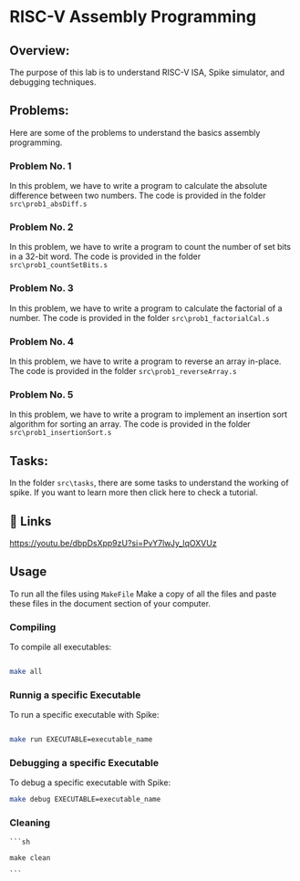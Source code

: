 
# RISC-V Assembly Programming

## Overview:

The purpose of this lab is to understand RISC-V ISA, Spike simulator, and debugging techniques.

## Problems:

Here are some of the problems to understand the basics assembly programming.

### Problem No. 1
In this problem, we have to write a program to calculate the absolute difference between two numbers. The code is provided in the folder `src\prob1_absDiff.s`
### Problem No. 2
In this problem, we have to write a program to count the number of set bits in a 32-bit word. The code is provided in the folder `src\prob1_countSetBits.s`
### Problem No. 3
In this problem, we have to write a program to calculate the factorial of a number. The code is provided in the folder `src\prob1_factorialCal.s`
### Problem No. 4
In this problem, we have to write a program to reverse an array in-place. The code is provided in the folder `src\prob1_reverseArray.s`
### Problem No. 5
In this problem, we have to write a program to implement an insertion sort algorithm for sorting an array. The code is provided in the folder `src\prob1_insertionSort.s`

## Tasks:

In the folder `src\tasks`, there are some tasks to understand the working of spike. If you want to learn more then click here to check a tutorial.

## 🔗 Links

https://youtu.be/dbpDsXpp9zU?si=PvY7lwJy_lqOXVUz


## Usage

To run all the files using `MakeFile` Make a copy of all the files and paste these files in the document section of your computer.

### Compiling
To compile all executables:

```sh

make all

```
### Runnig a specific Executable
To run a specific executable with Spike:

```sh

make run EXECUTABLE=executable_name

```
### Debugging a specific Executable
To debug a specific executable with Spike:
```sh
make debug EXECUTABLE=executable_name

```
### Cleaning
    ```sh

    make clean

    ```
